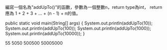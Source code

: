 編寫一個名為"addUpTo()”的函數，參數為一個整數n，return type為int，
return應為 1 + 2 + 3 + … + (n - 1) + n的值。

public static void main(String[] args) {
System.out.println(addUpTo(10));
System.out.println(addUpTo(100));
System.out.println(addUpTo(1000));
System.out.println(addUpTo(10000));
}

55
5050
500500
50005000
